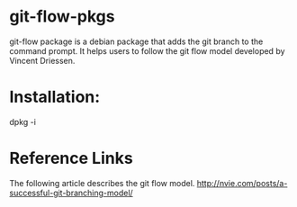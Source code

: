 git-flow-pkgs
=============

git-flow package is a debian package that adds the git branch to the command prompt. It helps users to follow the git flow model developed by Vincent Driessen.

Installation:
=============

 dpkg -i <package name>

Reference Links
===============
The following article describes the git flow model.
http://nvie.com/posts/a-successful-git-branching-model/
